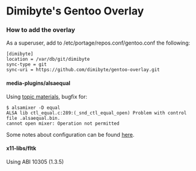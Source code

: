 # Dimibyte's Gentoo Overlay

### How to add the overlay
As a superuser, add to /etc/portage/repos.conf/gentoo.conf the following:

    [dimibyte]
    location = /var/db/git/dimibyte
    sync-type = git
    sync-uri = https://github.com/dimibyte/gentoo-overlay.git

#### media-plugins/alsaequal

Using [topic materials](https://forums.gentoo.org/viewtopic-p-7807070.html#7807070), bugfix for:

    $ alsamixer -D equal
    ALSA lib ctl_equal.c:289:(_snd_ctl_equal_open) Problem with control file .alsaequal.bin.
    cannot open mixer: Operation not permitted

Some notes about configuration can be found [here](https://forums.gentoo.org/viewtopic-p-7236424.html?sid=a4c096766ec5366fb4f3fa775c355027#7236424).

#### x11-libs/fltk

Using ABI 10305 (1.3.5)
